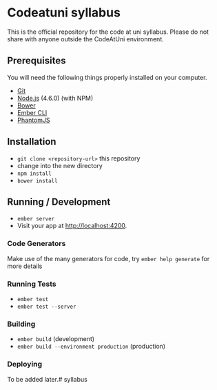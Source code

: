 # Codeatuni syllabus

This is the official repository for the code at uni syllabus. Please do not share with anyone outside the CodeAtUni environment.

## Prerequisites

You will need the following things properly installed on your computer.

* [Git](http://git-scm.com/)
* [Node.js](http://nodejs.org/) (4.6.0) (with NPM)
* [Bower](http://bower.io/)
* [Ember CLI](http://www.ember-cli.com/)
* [PhantomJS](http://phantomjs.org/)

## Installation

* `git clone <repository-url>` this repository
* change into the new directory
* `npm install`
* `bower install`

## Running / Development

* `ember server`
* Visit your app at [http://localhost:4200](http://localhost:4200).

### Code Generators

Make use of the many generators for code, try `ember help generate` for more details

### Running Tests

* `ember test`
* `ember test --server`

### Building

* `ember build` (development)
* `ember build --environment production` (production)

### Deploying

To be added later.# syllabus
